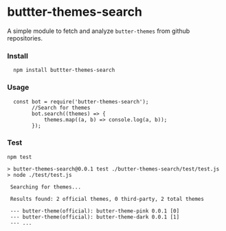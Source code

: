 # buttter-themes-search
A simple module to fetch and analyze `butter-themes` from github repositories.
### Install 
```SHELL
  npm install buttter-themes-search
```
### Usage
```JS
  const bot = require('butter-themes-search');
        //Search for themes
        bot.search((themes) => {
            themes.map((a, b) => console.log(a, b));
        });
```
### Test
```SHELL
npm test

> butter-themes-search@0.0.1 test ./butter-themes-search/test/test.js
> node ./test/test.js

 Searching for themes...

 Results found: 2 official themes, 0 third-party, 2 total themes
 
 --- butter-theme(official): butter-theme-pink 0.0.1 [0]
 --- butter-theme(official): butter-theme-dark 0.0.1 [1]
 --- ...
```
